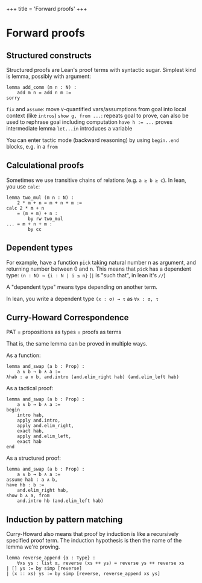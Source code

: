 +++
title = 'Forward proofs'
+++
# Forward proofs
## Structured constructs
Structured proofs are Lean's proof terms with syntactic sugar.
Simplest kind is lemma, possibly with argument:

```lean
lemma add_comm (m n : Ν) :
    add m n = add n m :=
sorry
```

`fix` and `assume`: move `∀`-quantified vars/assumptions from goal into local context (like `intros`)
`show g, from ...`: repeats goal to prove, can also be used to rephrase goal including computation
`have h := ...` proves intermediate lemma
`let...in` introduces a variable

You can enter tactic mode (backward reasoning) by using `begin..end` blocks, e.g. in a `from`

## Calculational proofs
Sometimes we use transitive chains of relations (e.g. `a ≥ b ≥ c`).
In lean, you use `calc`:

```lean
lemma two_mul (m n : Ν) :
    2 * m + n = m + n + m :=
calc 2 * m + n
    = (m + m) + n :
        by rw two_mul
... = m + n + m :
        by cc
```

## Dependent types
For example, have a function `pick` taking natural number n as argument, and returning number between 0 and n.
This means that `pick` has a dependent type: `(n : Ν) → {i : Ν | i ≤ n}` (`|` is "such that", in lean it's `//`)

A "dependent type" means type depending on another term.

In lean, you write a dependent type `(x : σ) → τ` as `∀x : σ, τ`

## Curry-Howard Correspondence
PAT = propositions as types = proofs as terms

That is, the same lemma can be proved in multiple ways.

As a function:

```lean
lemma and_swap (a b : Prop) :
    a ∧ b → b ∧ a :=
λhab : a ∧ b, and.intro (and.elim_right hab) (and.elim_left hab)
```

As a tactical proof:

```lean
lemma and_swap (a b : Prop) :
    a ∧ b → b ∧ a :=
begin
    intro hab,
    apply and.intro,
    apply and.elim_right,
    exact hab,
    apply and.elim_left,
    exact hab
end
```

As a structured proof:

```lean
lemma and_swap (a b : Prop) :
    a ∧ b → b ∧ a :=
assume hab : a ∧ b,
have hb : b :=
    and.elim_right hab,
show b ∧ a, from
    and.intro hb (and.elim_left hab)
```

## Induction by pattern matching
Curry-Howard also means that proof by induction is like a recursively specified proof term.
The induction hypothesis is then the name of the lemma we're proving.

```lean
lemma reverse_append {α : Type} :
    ∀xs ys : list α, reverse (xs ++ ys) = reverse ys ++ reverse xs
| [] ys := by simp [reverse]
| (x :: xs) ys := by simp [reverse, reverse_append xs ys]
```